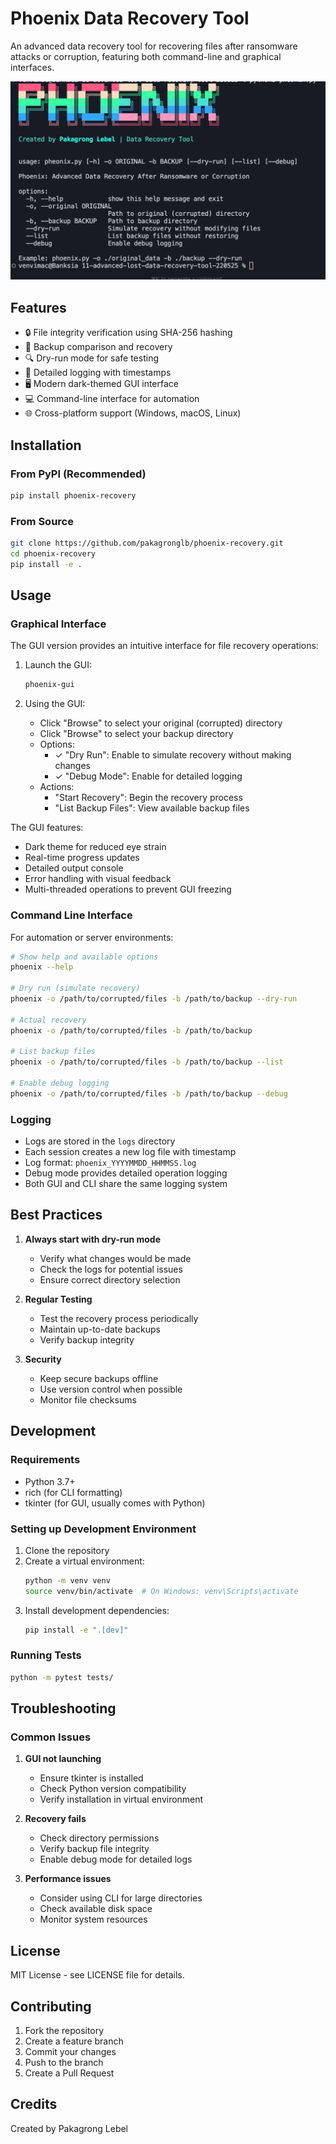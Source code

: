 # Phoenix Data Recovery Tool

An advanced data recovery tool for recovering files after ransomware attacks or corruption, featuring both command-line and graphical interfaces.

![banner](./banner.png)

## Features

- 🔒 File integrity verification using SHA-256 hashing
- 🔄 Backup comparison and recovery
- 🔍 Dry-run mode for safe testing
- 📝 Detailed logging with timestamps
- 🖥️ Modern dark-themed GUI interface
- 💻 Command-line interface for automation
- 🌐 Cross-platform support (Windows, macOS, Linux)

## Installation

### From PyPI (Recommended)

```bash
pip install phoenix-recovery
```

### From Source

```bash
git clone https://github.com/pakagronglb/phoenix-recovery.git
cd phoenix-recovery
pip install -e .
```

## Usage

### Graphical Interface

The GUI version provides an intuitive interface for file recovery operations:

1. Launch the GUI:
   ```bash
   phoenix-gui
   ```

2. Using the GUI:
   - Click "Browse" to select your original (corrupted) directory
   - Click "Browse" to select your backup directory
   - Options:
     - ✓ "Dry Run": Enable to simulate recovery without making changes
     - ✓ "Debug Mode": Enable for detailed logging
   - Actions:
     - "Start Recovery": Begin the recovery process
     - "List Backup Files": View available backup files

The GUI features:
- Dark theme for reduced eye strain
- Real-time progress updates
- Detailed output console
- Error handling with visual feedback
- Multi-threaded operations to prevent GUI freezing

### Command Line Interface

For automation or server environments:

```bash
# Show help and available options
phoenix --help

# Dry run (simulate recovery)
phoenix -o /path/to/corrupted/files -b /path/to/backup --dry-run

# Actual recovery
phoenix -o /path/to/corrupted/files -b /path/to/backup

# List backup files
phoenix -o /path/to/corrupted/files -b /path/to/backup --list

# Enable debug logging
phoenix -o /path/to/corrupted/files -b /path/to/backup --debug
```

### Logging

- Logs are stored in the `logs` directory
- Each session creates a new log file with timestamp
- Log format: `phoenix_YYYYMMDD_HHMMSS.log`
- Debug mode provides detailed operation logging
- Both GUI and CLI share the same logging system

## Best Practices

1. **Always start with dry-run mode**
   - Verify what changes would be made
   - Check the logs for potential issues
   - Ensure correct directory selection

2. **Regular Testing**
   - Test the recovery process periodically
   - Maintain up-to-date backups
   - Verify backup integrity

3. **Security**
   - Keep secure backups offline
   - Use version control when possible
   - Monitor file checksums

## Development

### Requirements

- Python 3.7+
- rich (for CLI formatting)
- tkinter (for GUI, usually comes with Python)

### Setting up Development Environment

1. Clone the repository
2. Create a virtual environment:
   ```bash
   python -m venv venv
   source venv/bin/activate  # On Windows: venv\Scripts\activate
   ```
3. Install development dependencies:
   ```bash
   pip install -e ".[dev]"
   ```

### Running Tests

```bash
python -m pytest tests/
```

## Troubleshooting

### Common Issues

1. **GUI not launching**
   - Ensure tkinter is installed
   - Check Python version compatibility
   - Verify installation in virtual environment

2. **Recovery fails**
   - Check directory permissions
   - Verify backup file integrity
   - Enable debug mode for detailed logs

3. **Performance issues**
   - Consider using CLI for large directories
   - Check available disk space
   - Monitor system resources

## License

MIT License - see LICENSE file for details.

## Contributing

1. Fork the repository
2. Create a feature branch
3. Commit your changes
4. Push to the branch
5. Create a Pull Request

## Credits

Created by Pakagrong Lebel